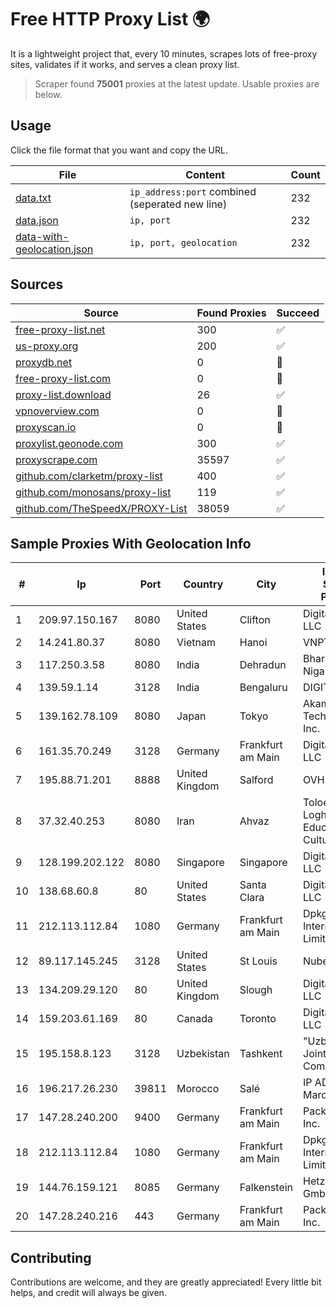 
# Free HTTP Proxy List 🌍

It is a lightweight project that, every 10 minutes, scrapes lots of free-proxy sites, validates if it works, and serves a clean proxy list.


> Scraper found **75001** proxies at the latest update. Usable proxies are below.

## Usage

Click the file format that you want and copy the URL.


|File|Content|Count|
|----|-------|-----|
|[data.txt](https://raw.githubusercontent.com/themiralay/Proxy-List-World/master/data.txt)|`ip_address:port` combined (seperated new line)|232|
|[data.json](https://raw.githubusercontent.com/themiralay/Proxy-List-World/master/data.json)|`ip, port`|232|
|[data-with-geolocation.json](https://raw.githubusercontent.com/themiralay/Proxy-List-World/master/data-with-geolocation.json)|`ip, port, geolocation`|232|

## Sources

|Source|Found Proxies|Succeed|
|------|-------------|-------|
|[free-proxy-list.net](https://free-proxy-list.net)|300|✅|
|[us-proxy.org](https://www.us-proxy.org)|200|✅|
|[proxydb.net](http://proxydb.net)|0|🚫|
|[free-proxy-list.com](https://free-proxy-list.com/?page=&port=&type%5B%5D=http&type%5B%5D=https&up_time=0&search=Search)|0|🚫|
|[proxy-list.download](https://www.proxy-list.download/HTTP)|26|✅|
|[vpnoverview.com](https://vpnoverview.com/privacy/anonymous-browsing/free-proxy-servers)|0|🚫|
|[proxyscan.io](https://www.proxyscan.io)|0|🚫|
|[proxylist.geonode.com](https://proxylist.geonode.com/api/proxy-list?limit=300&page=1&sort_by=lastChecked&sort_type=desc&protocols=http,https)|300|✅|
|[proxyscrape.com](https://api.proxyscrape.com/v2/?request=displayproxies&protocol=http&timeout=10000&country=all&ssl=all&anonymity=all)|35597|✅|
|[github.com/clarketm/proxy-list](https://raw.githubusercontent.com/clarketm/proxy-list/master/proxy-list-raw.txt)|400|✅|
|[github.com/monosans/proxy-list](https://raw.githubusercontent.com/monosans/proxy-list/main/proxies/http.txt)|119|✅|
|[github.com/TheSpeedX/PROXY-List](https://raw.githubusercontent.com/TheSpeedX/PROXY-List/master/http.txt)|38059|✅|


## Sample Proxies With Geolocation Info

|#|Ip|Port|Country|City|Internet Service Provider|
|-|--|----|-------|----|-------------------------|
|1|209.97.150.167|8080|United States|Clifton|DigitalOcean, LLC|
|2|14.241.80.37|8080|Vietnam|Hanoi|VNPT|
|3|117.250.3.58|8080|India|Dehradun|Bharat Sanchar Nigam Ltd|
|4|139.59.1.14|3128|India|Bengaluru|DIGITALOCEAN|
|5|139.162.78.109|8080|Japan|Tokyo|Akamai Technologies, Inc.|
|6|161.35.70.249|3128|Germany|Frankfurt am Main|DigitalOcean, LLC|
|7|195.88.71.201|8888|United Kingdom|Salford|OVH SAS|
|8|37.32.40.253|8080|Iran|Ahvaz|Toloe Rayaneh Loghman Educational and Cultural Co.|
|9|128.199.202.122|8080|Singapore|Singapore|DigitalOcean, LLC|
|10|138.68.60.8|80|United States|Santa Clara|DigitalOcean, LLC|
|11|212.113.112.84|1080|Germany|Frankfurt am Main|DpkgSoft International Limited|
|12|89.117.145.245|3128|United States|St Louis|Nubes, LLC|
|13|134.209.29.120|80|United Kingdom|Slough|DigitalOcean, LLC|
|14|159.203.61.169|80|Canada|Toronto|DigitalOcean, LLC|
|15|195.158.8.123|3128|Uzbekistan|Tashkent|"Uzbektelekom" Joint Stock Company|
|16|196.217.26.230|39811|Morocco|Salé|IP ADSL MarocTelecom|
|17|147.28.240.200|9400|Germany|Frankfurt am Main|Packet Host, Inc.|
|18|212.113.112.84|1080|Germany|Frankfurt am Main|DpkgSoft International Limited|
|19|144.76.159.121|8085|Germany|Falkenstein|Hetzner Online GmbH|
|20|147.28.240.216|443|Germany|Frankfurt am Main|Packet Host, Inc.|



## Contributing

Contributions are welcome, and they are greatly appreciated! Every
little bit helps, and credit will always be given.

